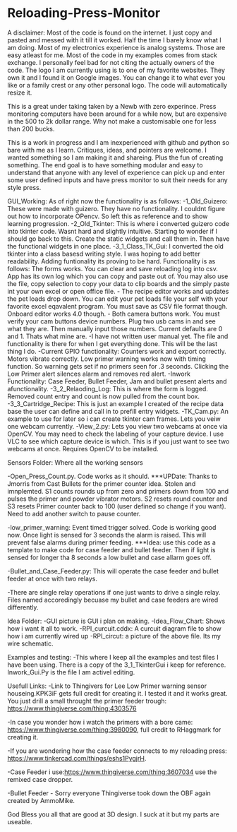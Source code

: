 # Reloading-Press-Monitor

A disclaimer: Most of the code is found on the internet. I just copy and pasted and messed with it till it worked. Half the time I barely know what I am doing. Most of my electronics experience is analog systems. Those are easy atleast for me. Most of the code in my examples comes from stack exchange. I personally feel bad for not citing the actually owners of the code. The logo I am currently using is to one of my favorite websites. They own it and I found it on Google images. You can change it to what ever you like or a family crest or any other personal logo. The code will automatically resize it.

This is a great under taking taken by a Newb with zero experince. Press monitoring computers have been around for a while now, but are expensive in the 500 to 2k dollar range. Why not make a customisable one for less than 200 bucks.

This is a work in progress and I am inexperienced with github and python so bare with me as I learn. Critiques, ideas, and pointers are welcome. I wanted something so I am making it and shareing. Plus the fun of creating something. The end goal is to have something modular and easy to understand that anyone with any level of experience can pick up and enter some user defined inputs and have press monitor to suit their needs for any style press.

GUI_Working: As of right now the functionality is as follows:
    -1_Old_Guizero: These were made with guizero. They have no functionality. I couldnt figure out how to incorporate OPencv. So left this as reference and to show learning progression.
    -2_Old_Tkinter: This is where i converted guizero code into tkinter code. Wasnt hard and slightly intuitive. Starting to wonder if I should go back to this. Create the static widgets and call them in. Then have the functional widgets in one place.
    -3_1_Class_TK_Gui: I converted the old tkinter into a class basesd writing style. I was hoping to add better readability. Adding funtionality its proving to be hard. 
        Functionality is as follows:
            The forms works. You can clear and save reloading log into csv. App has its own log which you can copy and paste out of. 
            You may also use the file, copy selection to copy your data to clip boards and the simply paste int your own excel or open office
            file.
            - The recipe editor works and updates the pet loads drop down. You can edit your pet loads file your self with your favorite excel
            eqavalent program. You must save as CSV file format though. Onboard editor works 4.0 though.
            - Both camera buttons work. You must verify your cam buttons device numbers. Plug two usb cams in and see what they are. Then 
            manually input those numbers. Current defaults are 0 and 1. Thats what mine are. 
            -I have not written user manual yet. The file and functionality is there for when I get everything done. This will be the last 
            thing I do.
            -Current GPIO functionality: Counters work and export correctly. Motors vibrate correctly. Low primer warning works now with timing
            function. So warning gets set if no primers seen for .3 seconds. Clicking the Low Primer alert silences alarm and removes red alert.
            -Inwork Functionality: Case Feeder, Bullet Feeder, Jam and bullet present alerts and afunctionality.
    -3_2_Relaoding_Log: This is where the form is logged. Removed count entry and count is now pulled from the count box.
    -3_3_Cartridge_Recipe: This is just an example I created of the recipe data base the user can define and call in to prefill entry widgets.
    -TK_Cam.py: An example to use for later so i can create tkinter cam frames. Lets you veiw one webcam currently.
    -View_2.py: Lets you view two webcams at once via OpenCV. You may need to check the labeling of your capture device. I use VLC to see which capture device is which. This is if you just want to see two webcams at once. Requires OpenCV to be installed.

Sensors Folder: Where all the working sensors

-Open_Press_Count.py. Code works as it should. ***UPDate: Thanks to Jmorris from Cast Bullets for the primer counter idea. Stolen and imnplemted. S1 counts rounds up from zero and primers down from 100 and pulses the primer and powder vibrator motors. S2 resets round counter and S3 resets Primer counter back to 100 (user defined so change if you want). Need to add another switch to pause counter. 

-low_primer_warning: Event timed trigger solved. Code is working good now. Once light is sensed for 3 seconds the alarm is raised. This will prevent false alarms during primer feeding. ***Idea: use this code as a template to make code for case feeder and bullet feeder. Then if light is sensed for longer tha 8 seconds a low bullet and case allarm goes off.

-Bullet_and_Case_Feeder.py: This will operate the case feeder and bullet feeder at once with two relays.

-There are single relay operations if one just wants to drive a single relay. Files named accoredingly becuase my bullet and case feeders are wired differently.

Idea Folder:
-GUI picture is GUI i plan on making.
-Idea_Flow_Chart: Shows how i want it all to work.
-RPI_curcuit.cddx: A curcuit diagram file to show how i am currently wired up
-RPI_circut: a picture of the above file. Its my wire schematic.

Examples and testing:
-This where I keep all the examples and test files I have been using. There is a copy of the 3_1_TkinterGui i keep for reference. Inwork_Gui.Py is the file I am activel editing.


Usefull Links:
-Link to Thingivers for Lee Low Primer warning sensor houseing.KPK3iF gets full credit for creating it. I tested it and it works great. You just drill a small throught the primer feeder trough:  https://www.thingiverse.com/thing:4303576

-In case you wonder how i watch the primers with a bore came: https://www.thingiverse.com/thing:3980090, full credit to RHaggmark for creating it.

-If you are wondering how the case feeder connects to my reloading press: https://www.tinkercad.com/things/eshs1PygjrH.

-Case Feeder i use:https://www.thingiverse.com/thing:3607034 use the remixed case dropper.

-Bullet Feeder - Sorry everyone Thingiverse took down the OBF again created by AmmoMike.

God Bless you all that are good at 3D design. I suck at it but my parts are useable.
